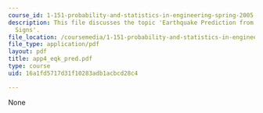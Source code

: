 ```yaml
---
course_id: 1-151-probability-and-statistics-in-engineering-spring-2005
description: This file discusses the topic 'Earthquake Prediction from Imperfect Premonitory
  Signs'.
file_location: /coursemedia/1-151-probability-and-statistics-in-engineering-spring-2005/16a1fd5717d31f10283adb1acbcd28c4_app4_eqk_pred.pdf
file_type: application/pdf
layout: pdf
title: app4_eqk_pred.pdf
type: course
uid: 16a1fd5717d31f10283adb1acbcd28c4

---
```

None